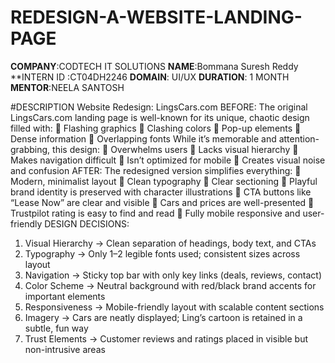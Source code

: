 # REDESIGN-A-WEBSITE-LANDING-PAGE

**COMPANY**:CODTECH IT SOLUTIONS
**NAME**:Bommana Suresh Reddy
**INTERN ID :CT04DH2246
**DOMAIN**: UI/UX
**DURATION**: 1 MONTH
**MENTOR**:NEELA SANTOSH

#DESCRIPTION
Website Redesign: LingsCars.com 
BEFORE: 
The original LingsCars.com landing page is well-known for its unique, chaotic 
design filled with: 
 Flashing graphics 
 Clashing colors 
 Pop-up elements 
 Dense information 
 Overlapping fonts 
While it’s memorable and attention-grabbing, this design: 
 Overwhelms users 
 Lacks visual hierarchy 
 Makes navigation difficult 
 Isn’t optimized for mobile 
 Creates visual noise and confusion 
AFTER: 
The redesigned version simplifies everything: 
 Modern, minimalist layout 
 Clean typography 
 Clear sectioning 
 Playful brand identity is preserved with character illustrations 
 CTA buttons like “Lease Now” are clear and visible 
 Cars and prices are well-presented 
 Trustpilot rating is easy to find and read 
 Fully mobile responsive and user-friendly 
DESIGN DECISIONS: 
1. Visual Hierarchy 
→ Clean separation of headings, body text, and CTAs 
2. Typography 
→ Only 1–2 legible fonts used; consistent sizes across layout 
3. Navigation 
→ Sticky top bar with only key links (deals, reviews, contact) 
4. Color Scheme 
→ Neutral background with red/black brand accents for important 
elements 
5. Responsiveness 
→ Mobile-friendly layout with scalable content sections 
6. Imagery 
→ Cars are neatly displayed; Ling’s cartoon is retained in a subtle, fun 
way 
7. Trust Elements 
→ Customer reviews and ratings placed in visible but non-intrusive areas
